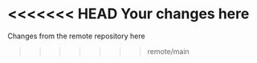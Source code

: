 <<<<<<< HEAD
Your changes here
=======
Changes from the remote repository here

> > > > > > > remote/main
